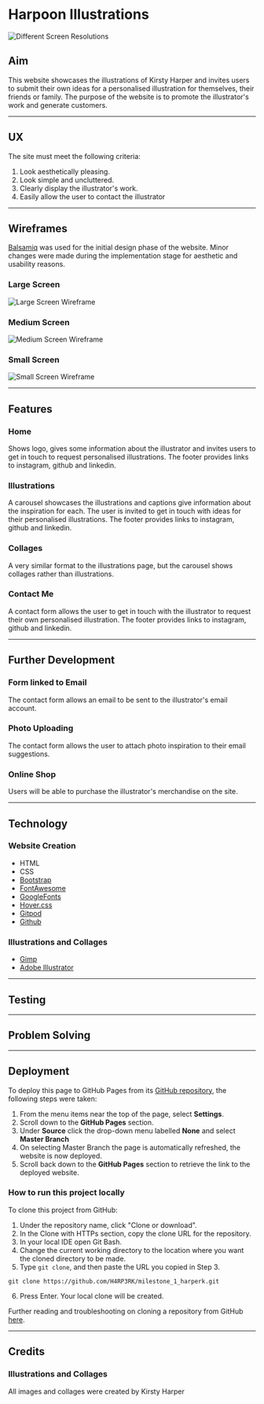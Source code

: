 # Harpoon Illustrations

<img src="https://github.com/H4RP3RK/milestone_1_harperk/blob/83064aed06514109c29f727354b9a19ce20613f6/wireframes/milestone_1_screens.png"
     alt="Different Screen Resolutions"
     style="text-align: center;" />

## Aim

This website showcases the illustrations of Kirsty Harper and invites users to submit their 
own ideas for a personalised illustration for themselves, their friends or family.
The purpose of the website is to promote the illustrator's work and generate customers.

---

## UX

The site must meet the following criteria:
1. Look aesthetically pleasing.
2. Look simple and uncluttered.
3. Clearly display the illustrator's work.
4. Easily allow the user to contact the illustrator

---

## Wireframes

[Balsamiq](https://balsamiq.com/) was used for the initial design phase of the website.
Minor changes were made during the implementation stage for aesthetic and usability reasons.

### Large Screen

<img src="https://github.com/H4RP3RK/milestone_1_harperk/blob/83064aed06514109c29f727354b9a19ce20613f6/wireframes/milestone_1_large.png"
     alt="Large Screen Wireframe"
     style="text-align: center;" />

### Medium Screen

<img src="https://github.com/H4RP3RK/milestone_1_harperk/blob/83064aed06514109c29f727354b9a19ce20613f6/wireframes/milestone_1_medium.png"
     alt="Medium Screen Wireframe"
     style="text-align: center;" />

### Small Screen

<img src="https://github.com/H4RP3RK/milestone_1_harperk/blob/83064aed06514109c29f727354b9a19ce20613f6/wireframes/milestone_1_small.png"
     alt="Small Screen Wireframe"
     style="text-align: center;" />

---

## Features

### Home

Shows logo, gives some information about the illustrator and invites users to get in touch to request personalised illustrations.
The footer provides links to instagram, github and linkedin.

### Illustrations

A carousel showcases the illustrations and captions give information about the inspiration for each. 
The user is invited to get in touch with ideas for their personalised illustrations.
The footer provides links to instagram, github and linkedin.

### Collages

A very similar format to the illustrations page, but the carousel shows collages rather than illustrations.

### Contact Me

A contact form allows the user to get in touch with the illustrator to request their own personalised illustration.
The footer provides links to instagram, github and linkedin.

---

## Further Development

### Form linked to Email

The contact form allows an email to be sent to the illustrator's email account.

### Photo Uploading

The contact form allows the user to attach photo inspiration to their email suggestions.

### Online Shop

Users will be able to purchase the illustrator's merchandise on the site.

---

## Technology

### Website Creation

* HTML
* CSS
* [Bootstrap](https://getbootstrap.com/)
* [FontAwesome](https://fontawesome.com/)
* [GoogleFonts](https://fonts.google.com/)
* [Hover.css](https://ianlunn.github.io/Hover/)
* [Gitpod](https://gitpod.io/workspaces/)
* [Github](https://github.com/)

### Illustrations and Collages

* [Gimp](https://www.gimp.org/)
* [Adobe Illustrator](https://www.adobe.com/uk/products/illustrator.html?sdid=88X75SKT&mv=search&s_kwcid=AL!3085!10!79371087385139!79371161872161&ef_id=XlhCtwAAAXYYDhTJ:20200316211929:s)

---
## Testing


---
## Problem Solving


---

## Deployment

To deploy this page to GitHub Pages from its [GitHub repository](https://github.com/H4RP3RK/milestone_1_harperk), the following steps were taken: 

1. From the menu items near the top of the page, select **Settings**.
2. Scroll down to the **GitHub Pages** section.
3. Under **Source** click the drop-down menu labelled **None** and select **Master Branch**
4. On selecting Master Branch the page is automatically refreshed, the website is now deployed. 
5. Scroll back down to the **GitHub Pages** section to retrieve the link to the deployed website.
 
### How to run this project locally

To clone this project from GitHub:

1. Under the repository name, click "Clone or download".
2. In the Clone with HTTPs section, copy the clone URL for the repository. 
3. In your local IDE open Git Bash.
4. Change the current working directory to the location where you want the cloned directory to be made.
5. Type ```git clone```, and then paste the URL you copied in Step 3.
```console
git clone https://github.com/H4RP3RK/milestone_1_harperk.git
```
6. Press Enter. Your local clone will be created.

Further reading and troubleshooting on cloning a repository from GitHub [here](https://help.github.com/en/articles/cloning-a-repository).

---

## Credits

### Illustrations and Collages

All images and collages were created by Kirsty Harper
